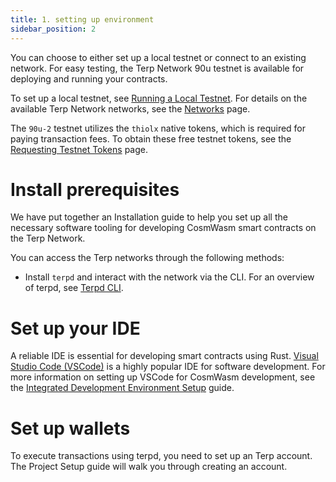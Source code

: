 ```yaml
---
title: 1. setting up environment
sidebar_position: 2
---
```


You can choose to either set up a local testnet or connect to an existing network. For easy testing, the Terp Network 90u testnet is available for deploying and running your contracts.

To set up a local testnet, see [Running a Local Testnet](/networks/localterp). For details on the available Terp Network networks, see the [Networks](../../validators/join-a-network/overview) page.

The `90u-2` testnet utilizes the `thiolx` native tokens, which is required for paying transaction fees. To obtain these free testnet tokens, see the [Requesting Testnet Tokens](/guides/network/faucet) page.

# Install prerequisites

We have put together an Installation guide to help you set up all the necessary software tooling for developing CosmWasm smart contracts on the Terp Network.

You can access the Terp networks through the following methods:
- Install `terpd` and interact with the network via the CLI. For an overview of terpd, see [Terpd CLI](../../overview/terp-cli/).

# Set up your IDE
A reliable IDE is essential for developing smart contracts using Rust. [Visual Studio Code (VSCode)](https://code.visualstudio.com/) is a highly popular IDE for software development. For more information on setting up VSCode for CosmWasm development, see the [Integrated Development Environment Setup](/developers/getting-started/ide-setup) guide.

# Set up wallets
To execute transactions using terpd, you need to set up an Terp account. The Project Setup guide will walk you through creating an account.
